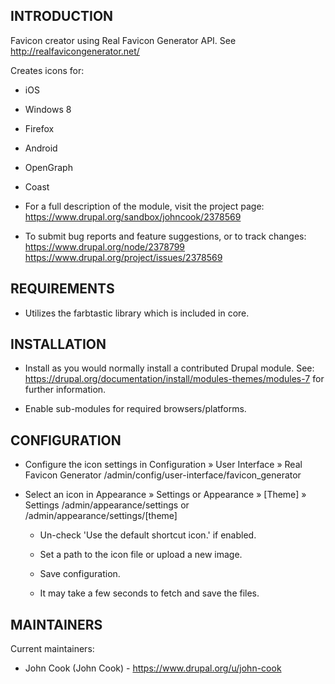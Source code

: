 INTRODUCTION
------------
Favicon creator using Real Favicon Generator API.
See http://realfavicongenerator.net/

Creates icons for:
 * iOS
 * Windows 8
 * Firefox
 * Android
 * OpenGraph
 * Coast

 * For a full description of the module, visit the project page:
   https://www.drupal.org/sandbox/johncook/2378569

 * To submit bug reports and feature suggestions, or to track changes:
   https://www.drupal.org/node/2378799
   https://www.drupal.org/project/issues/2378569


REQUIREMENTS
------------
 * Utilizes the farbtastic library which is included in core.


INSTALLATION
------------
 * Install as you would normally install a contributed Drupal module. See:
   https://drupal.org/documentation/install/modules-themes/modules-7
   for further information.

 * Enable sub-modules for required browsers/platforms.


CONFIGURATION
-------------
 * Configure the icon settings in Configuration » User Interface » Real
   Favicon Generator
   /admin/config/user-interface/favicon_generator

 * Select an icon in Appearance » Settings or Appearance » [Theme] » Settings
   /admin/appearance/settings or /admin/appearance/settings/[theme]

   - Un-check 'Use the default shortcut icon.' if enabled.

   - Set a path to the icon file or upload a new image.

   - Save configuration.

   - It may take a few seconds to fetch and save the files.


MAINTAINERS
-----------
Current maintainers:
 * John Cook (John Cook) - https://www.drupal.org/u/john-cook
